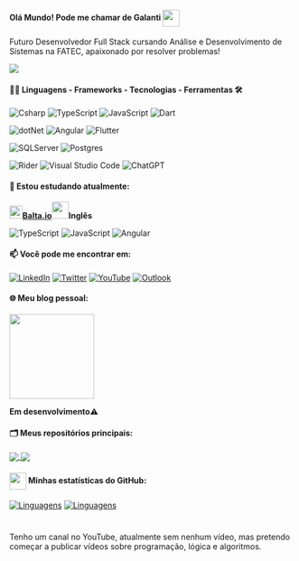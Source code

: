 #### Olá Mundo! Pode me chamar de Galanti <img class="paragraph-icon" src="https://em-content.zobj.net/source/skype/289/man-technologist_1f468-200d-1f4bb.png" width="30" style="vertical-align: middle;">

Futuro Desenvolvedor Full Stack cursando Análise e Desenvolvimento de Sistemas na FATEC, apaixonado por resolver problemas!

<a href="https://visitorbadge.io/status?path=https%3A%2F%2Fgithub.com%2Farthurgalanti"><img src="https://api.visitorbadge.io/api/combined?path=https%3A%2F%2Fgithub.com%2Farthurgalanti&label=Visitantes%20(T%2FD)&labelColor=%235b187e&countColor=%235b187e&labelStyle=upper" /></a>

#### 👨‍💻 Linguagens - Frameworks - Tecnologias - Ferramentas  🛠
![Csharp](https://img.shields.io/badge/CSharp-%23934B8E?style=flat-square&labelColor=%23414141&logo=csharp&logoColor=white)
![TypeScript](https://img.shields.io/badge/TypeScript-%232F74C0?style=flat-square&labelColor=%23414141&logo=typescript&logoColor=white)
![JavaScript](https://img.shields.io/badge/JavaScript-%23EFD81D?style=flat-square&labelColor=%23414141&logo=javascript&logoColor=white)
![Dart](https://img.shields.io/badge/Dart-%232AAEE9?style=flat-square&labelColor=%23414141&logo=dart&logoColor=white)


![dotNet](https://img.shields.io/badge/.NET-%23631F74?style=flat-square&labelColor=%23414141&logo=dotnet&logoColor=white)
![Angular](https://img.shields.io/badge/Angular-%23DE3641?style=flat-square&labelColor=%23414141&logo=angular&logoColor=white)
![Flutter](https://img.shields.io/badge/Flutter-%23055595?style=flat-square&labelColor=%23414141&logo=flutter&logoColor=white)

![SQLServer](https://img.shields.io/badge/SQLServer-%23DB2A20.svg?style=flat-square&labelColor=%23414141&logo=microsoftsqlserver&logoColor=white)
![Postgres](https://img.shields.io/badge/PostgreSQL-%23316192.svg?style=flat-square&labelColor=%23414141&logo=postgresql&logoColor=white)

![Rider](https://img.shields.io/badge/Rider-%23000?style=flat-square&labelColor=%23414141&logo=rider&logoColor=white)
![Visual Studio Code](https://img.shields.io/badge/Visual%20Studio%20Code-%232D9EEA?style=flat-square&labelColor=%23414141&logo=visual-studio-code&logoColor=white)
![ChatGPT](https://img.shields.io/badge/ChatGPT-%231A9A7A?style=flat-square&labelColor=%23414141&logo=openai&logoColor=white)

#### 🌱 Estou estudando atualmente:
<div style="vertical-align: middle;">
  <img src="https://baltaio.blob.core.windows.net/static/images/icons/favicon.ico?v1" width="23" class="paragraph-icon"><a href="https://balta.io/"><b>Balta.io</b></a><img src="https://lh3.googleusercontent.com/u/0/drive-viewer/AFGJ81qoi4mVlAUf1bs-3LOQdrSe0s0PJE0V8ifSxkFfaK_LFqZbysqpqF5z0TMOhME75_DHi5xSEhM_K29tta6SotCJR6QJGA=w1920-h937" width="30" class="paragraph-icon"><b>Inglês</b></div>
 
![TypeScript](https://img.shields.io/badge/TypeScript-%232F74C0?style=flat-square&labelColor=%23414141&logo=typescript&logoColor=white)
![JavaScript](https://img.shields.io/badge/JavaScript-%23EFD81D?style=flat-square&labelColor=%23414141&logo=javascript&logoColor=white)
![Angular](https://img.shields.io/badge/Angular-%23DE3641?style=flat-square&labelColor=%23414141&logo=angular&logoColor=white)



#### 📫 Você pode me encontrar em:
[![LinkedIn](https://img.shields.io/badge/-LinkedIn-%230A66C2?style=flat-square&labelColor=%230A66C2&logo=linkedin&logoColor=black&link=https://www.linkedin.com/in/arthurgalanti/)](https://www.linkedin.com/in/arthurgalanti/)
[![Twitter](https://img.shields.io/badge/-Twitter-1ca0f1?style=flat-square&labelColor=1ca0f1&logo=twitter&logoColor=black&link=https://twitter.com/galantidev)](https://twitter.com/galantidev)
[![YouTube](https://img.shields.io/badge/YouTube-%23FF0000.svg?style=flat-square&logo=YouTube&logoColor=black&link=https://www.youtube.com/@galantidev)](https://www.youtube.com/@galantidev)
[![Outlook](https://img.shields.io/badge/arthur.galanti@hotmail.com-%230078D4.svg?style=flat-square&logo=microsoftoutlook&logoColor=black&link=arthur.galanti@hotmail.com)](arthur.galanti@hotmail.com)

#### 🌐 Meu blog pessoal:

<div>
<a href="https://galanti.dev/">
  <img align="center" src="https://galanti.dev/src/logo.png" width="150" />
</a>
<p ><b>Em desenvolvimento</b>⚠️</p>
</div>

#### 🗂️ Meus repositórios principais:
<a href="https://github.com/arthurgalanti/BALTA.IO_Web_ASPNET6">
  <img align="center" src="https://github-readme-stats.vercel.app/api/pin/?username=arthurgalanti&repo=BALTA.IO_Web_ASPNET6" />
</a>
<a href="https://github.com/arthurgalanti/PROJETO_MeuDim">
  <img align="center" src="https://github-readme-stats.vercel.app/api/pin/?username=arthurgalanti&repo=PROJETO_MeuDim" />
</a>

#### <img class="paragraph-icon" src="https://github.githubassets.com/images/modules/logos_page/GitHub-Mark.png" width="30" style="vertical-align: middle;"> Minhas estatísticas do GitHub: 
[![Linguagens](https://github-readme-stats.vercel.app/api?username=arthurgalanti&show_icons=true&locale=pt-BR&&theme=dark)](https://github.com/arthurgalanti)
[![Linguagens](https://github-readme-stats.vercel.app/api/top-langs/?username=arthurgalanti&layout=compact&locale=pt-BR&&theme=dark)](https://github.com/arthurgalanti)

#
Tenho um canal no YouTube, atualmente sem nenhum vídeo, mas pretendo começar a publicar vídeos sobre programação, lógica e algoritmos.
